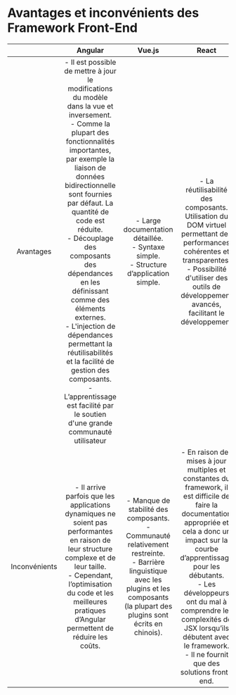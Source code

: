 # Avantages et inconvénients des Framework Front-End

|               |                                                                                                                                                                                                                                                                                Angular                                                                                                                                                                                                                                                                                 |                                                                                               Vue.js                                                                                                |                                                                                                                                                                                 React                                                                                                                                                                                 |
| :-----------: | :--------------------------------------------------------------------------------------------------------------------------------------------------------------------------------------------------------------------------------------------------------------------------------------------------------------------------------------------------------------------------------------------------------------------------------------------------------------------------------------------------------------------------------------------------------------------: | :-------------------------------------------------------------------------------------------------------------------------------------------------------------------------------------------------: | :-------------------------------------------------------------------------------------------------------------------------------------------------------------------------------------------------------------------------------------------------------------------------------------------------------------------------------------------------------------------: |
|   Avantages   | - Il est possible de mettre à jour le modifications du modèle dans la vue et inversement.<br />- Comme la plupart des fonctionnalités importantes, par exemple la liaison de données bidirectionnelle sont fournies par défaut. La quantité de code est réduite.<br /> - Découplage des composants des dépendances en les définissant comme des éléments externes.<br /> - L'injection de dépendances permettant la réutilisabilités et la facilité de gestion des composants.<br /> - L’apprentissage est facilité par le soutien d'une grande communauté utilisateur |                                                  - Large documentation détaillée.<br /> - Syntaxe simple.<br /> - Structure d’application simple.                                                   |                                                                    - La réutilisabilité des composants.<br /> Utilisation du DOM virtuel permettant des performances cohérentes et transparentes.<br /> - Possibilité d'utiliser des outils de développement avancés, facilitant le développement                                                                     |
| Inconvénients |                                                                                                                                                        - Il arrive parfois que les applications dynamiques ne soient pas performantes en raison de leur structure complexe et de leur taille.<br /> - Cependant, l’optimisation du code et les meilleures pratiques d’Angular permettent de réduire les coûts.                                                                                                                                                         | - Manque de stabilité des composants.<br /> - Communauté relativement restreinte.<br /> - Barrière linguistique avec les plugins et les composants (la plupart des plugins sont écrits en chinois). | - En raison des mises à jour multiples et constantes du framework, il est difficile de faire la documentation appropriée et cela a donc un impact sur la courbe d’apprentissage pour les débutants.<br /> - Les développeurs ont du mal à comprendre les complexités de JSX lorsqu’ils débutent avec le framework.<br /> - Il ne fournit que des solutions front-end. |
